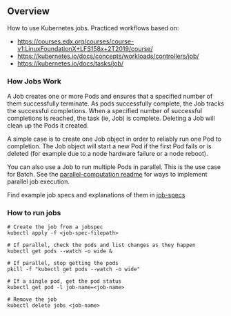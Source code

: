 ## Overview
How to use Kubernetes jobs. Practiced workflows based on:
* https://courses.edx.org/courses/course-v1:LinuxFoundationX+LFS158x+2T2019/course/
* https://kubernetes.io/docs/concepts/workloads/controllers/job/
* https://kubernetes.io/docs/tasks/job/

### How Jobs Work
A Job creates one or more Pods and ensures that a specified number of them successfully terminate. As pods successfully complete, the Job tracks the successful completions. When a specified number of successful completions is reached, the task (ie, Job) is complete. Deleting a Job will clean up the Pods it created.

A simple case is to create one Job object in order to reliably run one Pod to completion. The Job object will start a new Pod if the first Pod fails or is deleted (for example due to a node hardware failure or a node reboot).

You can also use a Job to run multiple Pods in parallel. This is the use case for Batch. See the [parallel-computation readme](parallel-computation/README.md) for ways to implement  parallel job execution.

Find example job specs and explanations of them in [job-specs](job-specs)

### How to run jobs
```
# Create the job from a jobspec
kubectl apply -f <job-spec-filepath>

# If parallel, check the pods and list changes as they happen
kubectl get pods --watch -o wide &

# If parallel, stop getting the pods 
pkill -f "kubectl get pods --watch -o wide"

# If a single pod, get the pod status
kubectl get pod -l job-name=<job-name>

# Remove the job
kubectl delete jobs <job-name>
```